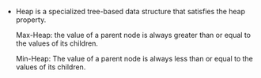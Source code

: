 
- Heap is a specialized tree-based data structure that satisfies the heap property. 

    Max-Heap: the value of a parent node is always greater than or equal to the values of its children. 

    Min-Heap: The value of a parent node is always less than or equal to the values of its children. 